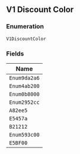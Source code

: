 ## V1 Discount Color

### Enumeration

`V1DiscountColor`

### Fields

| Name |
|  --- |
| `Enum9da2a6` |
| `Enum4ab200` |
| `Enum0b8000` |
| `Enum2952cc` |
| `A82ee5` |
| `E5457a` |
| `B21212` |
| `Enum593c00` |
| `E5BF00` |

